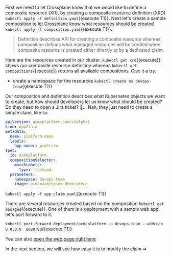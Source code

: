 First we need to let Crossplane know that we would like to define a composite resource (XR), by creating a composite resource definition (XRD) `kubectl apply -f definition.yaml`{{execute T1}}. Next let's create a sample composition to let Crossplane know what resources should be created `kubectl apply -f composition.yaml`{{execute T1}}.

> Definition describes API for creating a composite resource whereas composition defines what managed resources will be created when composite resource is created either directly or by a dedicated claim.

Here are the resources created in our cluster. `kubectl get xrd`{{execute}} shows our composite resource definition whereas `kubectl get compositions`{{execute}} returns all available compositions. Give it a try.

- create a namespace for the resources `kubectl create ns devops-team`{{execute T1}}

Our composition and definition describes what Kubernetes objects we want to create, but how should developers let us know what should be created? Do they need to open a Jira ticket? 😤... Nah, they just need to create a simple claim, like so

```yaml
apiVersion: acmeplatform.com/v1alpha1
kind: AppClaim
metadata:
  name: platform-demo
  labels:
    app-owner: piotrzan
spec:
  id: acmeplatform
  compositionSelector:
    matchLabels:
      type: frontend
  parameters:
    namespace: devops-team
    image: piotrzan/nginx-demo:green
```

`kubectl apply -f app-claim.yaml`{{execute T1}}

There are several resources created based on the composition `kubectl get managed`{{execute}}. One of them is a deployment with a sample web app, let's port forward to it.

`kubectl port-forward deployment/acmeplatform -n devops-team --address 0.0.0.0  8080:80`{{execute T1}}

You can also [open the web page right here](https://[[HOST_SUBDOMAIN]]-8080-[[KATACODA_HOST]].environments.katacoda.com/)

In the next section, we will see how easy it is to modify the claim ➡

